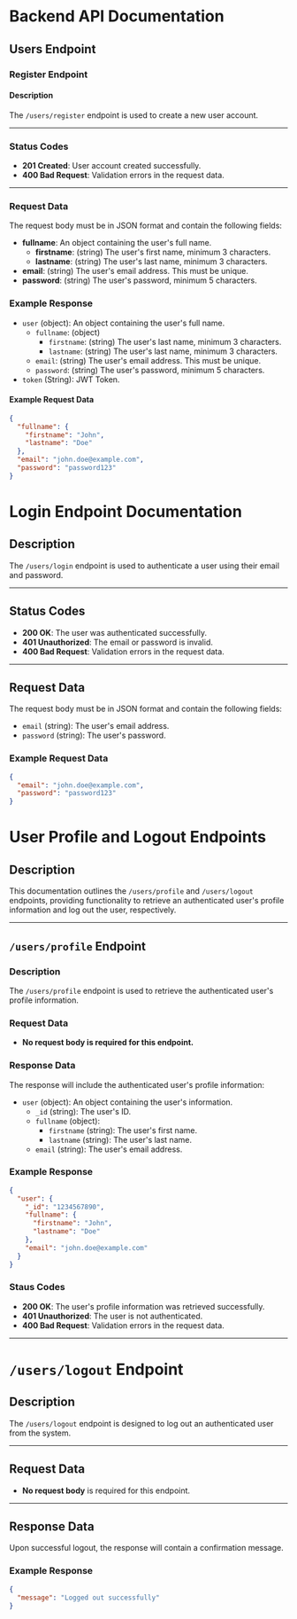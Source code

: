 # Backend API Documentation

## Users Endpoint

### Register Endpoint

#### **Description**
The `/users/register` endpoint is used to create a new user account.

---

### **Status Codes**
- **201 Created**: User account created successfully.
- **400 Bad Request**: Validation errors in the request data.

---

### **Request Data**

The request body must be in JSON format and contain the following fields:

- **fullname**: An object containing the user's full name.
  - **firstname**: (string) The user's first name, minimum 3 characters.
  - **lastname**: (string) The user's last name, minimum 3 characters.
- **email**: (string) The user's email address. This must be unique.
- **password**: (string) The user's password, minimum 5 characters.

### **Example Response**

- ``user`` (object): An object containing the user's full name.
    - ``fullname``: (object)
        - ``firstname``: (string) The user's last name, minimum 3 characters.
        - ``lastname``: (string) The user's last name, minimum 3 characters.
    - ``email``: (string) The user's email address. This must be unique.
    - ``password``: (string) The user's password, minimum 5 characters.
- ``token`` (String): JWT Token.

#### **Example Request Data**
```json
{
  "fullname": {
    "firstname": "John",
    "lastname": "Doe"
  },
  "email": "john.doe@example.com",
  "password": "password123"
}
```
# Login Endpoint Documentation

## Description
The `/users/login` endpoint is used to authenticate a user using their email and password.

---

## Status Codes
- **200 OK**: The user was authenticated successfully.
- **401 Unauthorized**: The email or password is invalid.
- **400 Bad Request**: Validation errors in the request data.

---

## Request Data
The request body must be in JSON format and contain the following fields:

- `email` (string): The user's email address.
- `password` (string): The user's password.

### Example Request Data
```json
{
  "email": "john.doe@example.com",
  "password": "password123"
}

```
# User Profile and Logout Endpoints

## Description

This documentation outlines the `/users/profile` and `/users/logout` endpoints, providing functionality to retrieve an authenticated user's profile information and log out the user, respectively.

---

## `/users/profile` Endpoint

### Description
The `/users/profile` endpoint is used to retrieve the authenticated user's profile information.

### Request Data
- **No request body is required for this endpoint.**

### Response Data
The response will include the authenticated user's profile information:
- `user` (object): An object containing the user's information.
  - `_id` (string): The user's ID.
  - `fullname` (object):
    - `firstname` (string): The user's first name.
    - `lastname` (string): The user's last name.
  - `email` (string): The user's email address.

### Example Response
```json
{
  "user": {
    "_id": "1234567890",
    "fullname": {
      "firstname": "John",
      "lastname": "Doe"
    },
    "email": "john.doe@example.com"
  }
}
```

### Staus Codes
- **200 OK**: The user's profile information was retrieved successfully.
- **401 Unauthorized**: The user is not authenticated.
- **400 Bad Request**: Validation errors in the request data.

---
# `/users/logout` Endpoint

## Description
The `/users/logout` endpoint is designed to log out an authenticated user from the system.

---

## Request Data
- **No request body** is required for this endpoint.

---

## Response Data
Upon successful logout, the response will contain a confirmation message.

### Example Response
```json
{
  "message": "Logged out successfully"
}

